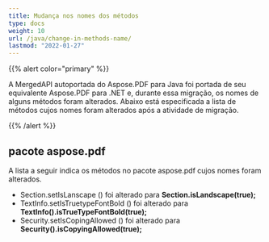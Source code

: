 ```yaml
---
title: Mudança nos nomes dos métodos
type: docs
weight: 10
url: /java/change-in-methods-name/
lastmod: "2022-01-27"
---
```


{{% alert color="primary" %}}

A MergedAPI autoportada do Aspose.PDF para Java foi portada de seu equivalente Aspose.PDF para .NET e, durante essa migração, os nomes de alguns métodos foram alterados. Abaixo está especificada a lista de métodos cujos nomes foram alterados após a atividade de migração.

{{% /alert %}}

## pacote aspose.pdf

A lista a seguir indica os métodos no pacote aspose.pdf cujos nomes foram alterados.

- Section.setIsLanscape () foi alterado para **Section.isLandscape(true);**
- TextInfo.setIsTruetypeFontBold () foi alterado para **TextInfo().isTrueTypeFontBold(true);**
- Security.setIsCopingAllowed () foi alterado para **Security().isCopyingAllowed(true);**